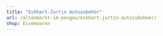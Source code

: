 ```yaml
---
title: "Eckhart-Jurtin Autozubehör"
url: /altenmarkt-im-pongau/eckhart-jurtin-autozubehoer/
shop: Eisenwaren
---
```

